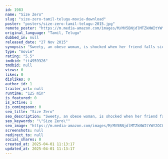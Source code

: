 ```yaml
---
id: 1983
name: "Size Zero"
slug: "size-zero-tamil-telugu-movie-download"
poster: "posters/size-zero-tamil-telugu-2015.jpg"
remote_poster: "https://m.media-amazon.com/images/M/MV5BNjdlMTZkNWItYWY2OC00MmQyLTljYmEtMDM2NTljNmZjYTQ5XkEyXkFqcGc@._V1_SX300.jpg"
original_language: "Tamil, Telugu"
dubbed_in: null
released_date: "27 Nov 2015"
synopsis: "Sweety, an obese woman, is shocked when her friend falls sick after joining a slimming centre. So she begins a campaign to highlight the importance of being fit rather than slim."
type: "movie"
rating: "5.5"
imdbid: "tt4959326"
tmdbid: null
views: 0
likes: 0
dislikes: 0
author_id: 1
trailer_url: null
runtime: "125 min"
is_featured: 0
is_active: 1
is_comingsoon: 0
seo_title: "Size Zero"
seo_description: "Sweety, an obese woman, is shocked when her friend falls sick after joining a slimming centre. So she begins a campaign to highlight the importance of being fit rather than slim."
seo_keywords: "\"Size Zero\""
seo_image: "https://m.media-amazon.com/images/M/MV5BNjdlMTZkNWItYWY2OC00MmQyLTljYmEtMDM2NTljNmZjYTQ5XkEyXkFqcGc@._V1_SX300.jpg"
screenshots: null
redirect_to: null
social_shares: 0
created_at: 2025-04-01 11:13:17
updated_at: 2025-04-01 11:13:17
---
```


